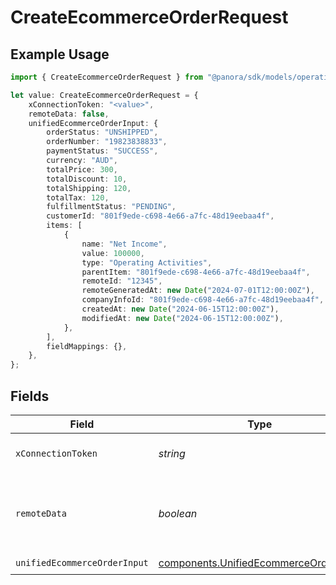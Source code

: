 # CreateEcommerceOrderRequest

## Example Usage

```typescript
import { CreateEcommerceOrderRequest } from "@panora/sdk/models/operations";

let value: CreateEcommerceOrderRequest = {
    xConnectionToken: "<value>",
    remoteData: false,
    unifiedEcommerceOrderInput: {
        orderStatus: "UNSHIPPED",
        orderNumber: "19823838833",
        paymentStatus: "SUCCESS",
        currency: "AUD",
        totalPrice: 300,
        totalDiscount: 10,
        totalShipping: 120,
        totalTax: 120,
        fulfillmentStatus: "PENDING",
        customerId: "801f9ede-c698-4e66-a7fc-48d19eebaa4f",
        items: [
            {
                name: "Net Income",
                value: 100000,
                type: "Operating Activities",
                parentItem: "801f9ede-c698-4e66-a7fc-48d19eebaa4f",
                remoteId: "12345",
                remoteGeneratedAt: new Date("2024-07-01T12:00:00Z"),
                companyInfoId: "801f9ede-c698-4e66-a7fc-48d19eebaa4f",
                createdAt: new Date("2024-06-15T12:00:00Z"),
                modifiedAt: new Date("2024-06-15T12:00:00Z"),
            },
        ],
        fieldMappings: {},
    },
};
```

## Fields

| Field                                                                                          | Type                                                                                           | Required                                                                                       | Description                                                                                    | Example                                                                                        |
| ---------------------------------------------------------------------------------------------- | ---------------------------------------------------------------------------------------------- | ---------------------------------------------------------------------------------------------- | ---------------------------------------------------------------------------------------------- | ---------------------------------------------------------------------------------------------- |
| `xConnectionToken`                                                                             | *string*                                                                                       | :heavy_check_mark:                                                                             | The connection token                                                                           |                                                                                                |
| `remoteData`                                                                                   | *boolean*                                                                                      | :heavy_minus_sign:                                                                             | Set to true to include data from the original Accounting software.                             | false                                                                                          |
| `unifiedEcommerceOrderInput`                                                                   | [components.UnifiedEcommerceOrderInput](../../models/components/unifiedecommerceorderinput.md) | :heavy_check_mark:                                                                             | N/A                                                                                            |                                                                                                |